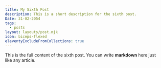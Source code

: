 ```yaml
---
title: My Sixth Post
description: This is a short description for the sixth post.
Date: 31-02-2054
tags:
  - posts
layout: layouts/post.njk
icon: biceps-flexed
eleventyExcludeFromCollections: true
---
```


This is the full content of the sixth post. You can write **markdown** here just like any article.
